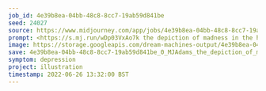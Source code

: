 ```yaml
---
job_id: 4e39b8ea-04bb-48c8-8cc7-19ab59d841be
seed: 24027
source: https://www.midjourney.com/app/jobs/4e39b8ea-04bb-48c8-8cc7-19ab59d841be/
prompt: <https://s.mj.run/wDp03VxAo7k the depiction of madness in the history of art --seed 10782 --wallpaper
image: https://storage.googleapis.com/dream-machines-output/4e39b8ea-04bb-48c8-8cc7-19ab59d841be/0_0.png
save: 4e39b8ea-04bb-48c8-8cc7-19ab59d841be_0_MJAdams_the_depiction_of_madness_in_the_history_of_art.png
symptom: depression
project: illustration
timestamp: 2022-06-26 13:32:00 BST
---
```

